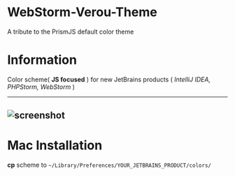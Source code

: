 WebStorm-Verou-Theme
====================

A tribute to the PrismJS default color theme

# Information

Color scheme( **JS focused** ) for new JetBrains products ( *IntelliJ IDEA, PHPStorm, WebStorm* )

---
![screenshot](http://i.imgur.com/v8QoiXL.png)
---

# Mac Installation
**cp** scheme to `~/Library/Preferences/YOUR_JETBRAINS_PRODUCT/colors/`
